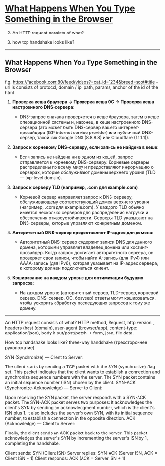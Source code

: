# [What Happens When You Type Something in the Browser](#what-happens-when-you-type-something-in-the-browser)

2. An HTTP request consists of what?

3. how tcp handshake looks like?
---

## What Happens When You Type Something in the Browser <a id="what-happens-when-you-type-something-in-the-browser"></a>

f.g. https://facebook.com:80/feed/videos?=cat_id=1234&breed=scot#title - url is consists of protocol, domain / ip, path, params, anchor of the id of the html 
1. **Проверка кеша браузера → Проверка кеша ОС → Проверка кеша настроенного DNS-сервера**:  
   - DNS-запрос сначала проверяется в кеше браузера, затем в кеше операционной системы и, наконец, в кеше настроенного DNS-сервера (это может быть DNS-сервер вашего интернет-провайдера (ISP-internet service provider) или публичный DNS-сервер, такой как Google DNS (8.8.8.8) или Cloudflare (1.1.1.1)).

2. **Запрос к корневому DNS-серверу, если запись не найдена в кеше**:  
   - Если запись не найдена ни в одном из кешей, запрос отправляется к корневому DNS-серверу. Корневые серверы распределены по всему миру и предоставляют информацию о серверах, которые обслуживают домены верхнего уровня (TLD — top-level domain).

3. **Запрос к серверу TLD (например, .com для example.com)**:  
   - Корневой сервер направляет запрос к DNS-серверу, обслуживающему соответствующий домен верхнего уровня (например, .com для example.com). У каждого TLD обычно имеется несколько серверов для распределения нагрузки и обеспечения отказоустойчивости. Серверы TLD указывают на DNS-серверы, которые управляют конкретным доменом.

4. **Авторитетный DNS-сервер предоставляет IP-адрес для домена**:  
   - Авторитетный DNS-сервер содержит записи DNS для данного домена, которыми управляет владелец домена или хостинг-провайдер. Когда запрос достигает авторитетного сервера, он проверяет свои записи, чтобы найти A-запись (для IPv4) или AAAA-запись (для IPv6), которая указывает на IP-адрес сервера, к которому должен подключиться клиент.

5. **Кэширование на каждом уровне для оптимизации будущих запросов**:  
   - На каждом уровне (авторитетный сервер, TLD-сервер, корневой сервер, DNS-сервер, ОС, браузер) ответы могут кэшироваться, чтобы ускорить обработку последующих запросов к тому же домену.

---

An HTTP request consists of what?
HTTP method, Request, http version , headers (host (domain), user-agent (browser/app), content-type: application/json), body if put/post/patch -> form, json, file data.


How tcp handshake looks like?
three-way handshake (трехстороннее рукопожатие)

SYN (Synchronize) — Client to Server:

The client starts by sending a TCP packet with the SYN (synchronize) flag set. This packet indicates that the client wants to establish a connection and synchronize sequence numbers with the server.
The SYN packet contains an initial sequence number (ISN) chosen by the client.
SYN-ACK (Synchronize-Acknowledge) — Server to Client:

Upon receiving the SYN packet, the server responds with a SYN-ACK packet.
The SYN-ACK packet serves two purposes:
It acknowledges the client's SYN by sending an acknowledgment number, which is the client's ISN plus 1.
It also includes the server's own SYN, with its initial sequence number, to establish a connection in the opposite direction.
ACK (Acknowledge) — Client to Server:

Finally, the client sends an ACK packet back to the server.
This packet acknowledges the server's SYN by incrementing the server's ISN by 1, completing the handshake.

Client sends: SYN (Client ISN) 
Server replies: SYN-ACK (Server ISN, ACK = Client ISN + 1)
Client responds: ACK (ACK = Server ISN + 1)

